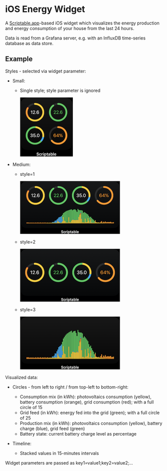 # iOS Energy Widget

A [Scriptable.app](https://scriptable.app)-based iOS widget which visualizes the energy production and energy consumption of your house from the last 24 hours.

Data is read from a Grafana server, e.g. with an InfluxDB time-series database as data store.

## Example

Styles - selected via widget parameter:

- Small:

  - Single style; style parameter is ignored

    ![](readme-assets/example-small-0.png)

- Medium:

  - style=1

    ![](readme-assets/example-medium-1.png)

  - style=2

    ![](readme-assets/example-medium-2.png)

  - style=3

    ![](readme-assets/example-medium-3.png)

Visualized data:

- Circles - from left to right / from top-left to bottom-right:
  - Consumption mix (in kWh): photovoltaics consumption (yellow), battery consumption (orange), grid consumption (red); with a full circle of 15
  - Grid feed (in kWh): energy fed into the grid (green); with a full circle of 25
  - Production mix (in kWh): photovoltaics consumption (yellow), battery charge (blue), grid feed (green)
  - Battery state: current battery charge level as percentage
 
 - Timeline:
   - Stacked values in 15-minutes intervals

Widget parameters are passed as key1=value1;key2=value2;...
